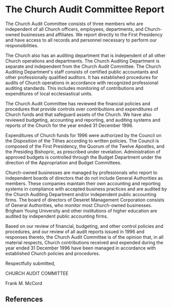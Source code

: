 # The Church Audit Committee Report

The Church Audit Committee consists of three members who are independent of
all Church officers, employees, departments, and Church-owned businesses and
affiliates. We report directly to the First Presidency and have access to all
records and personnel necessary to perform our responsibilities.

The Church also has an auditing department that is independent of all other
Church operations and departments. The Church Auditing Department is separate
and independent from the Church Audit Committee. The Church Auditing
Department's staff consists of certified public accountants and other
professionally qualified auditors. It has established procedures for audits of
Church operations in accordance with recognized professional auditing
standards. This includes monitoring of contributions and expenditures of local
ecclesiastical units.

The Church Audit Committee has reviewed the financial policies and procedures
that provide controls over contributions and expenditures of Church funds and
that safeguard assets of the Church. We have also reviewed budgeting,
accounting and reporting, and auditing systems and reports of the Church for
the year ended 31 December 1996.

Expenditures of Church funds for 1996 were authorized by the Council on the
Disposition of the Tithes according to written policies. The Council is
composed of the First Presidency, the Quorum of the Twelve Apostles, and the
Presiding Bishopric, as prescribed under revelation. Administration of
approved budgets is controlled through the Budget Department under the
direction of the Appropriation and Budget Committees.

Church-owned businesses are managed by professionals who report to independent
boards of directors that do not include General Authorities as members. These
companies maintain their own accounting and reporting systems in compliance
with accepted business practices and are audited by the Church Auditing
Department and/or independent public accounting firms. The board of directors
of Deseret Management Corporation consists of General Authorities, who monitor
most Church-owned businesses. Brigham Young University and other institutions
of higher education are audited by independent public accounting firms.

Based on our review of financial, budgeting, and other control policies and
procedures, and our review of all audit reports issued in 1996 and responses
thereto, the Church Audit Committee is of the opinion that, in all material
respects, Church contributions received and expended during the year ended 31
December 1996 have been managed in accordance with established Church policies
and procedures.

Respectfully submitted,

CHURCH AUDIT COMMITTEE

Frank M. McCord

## References

